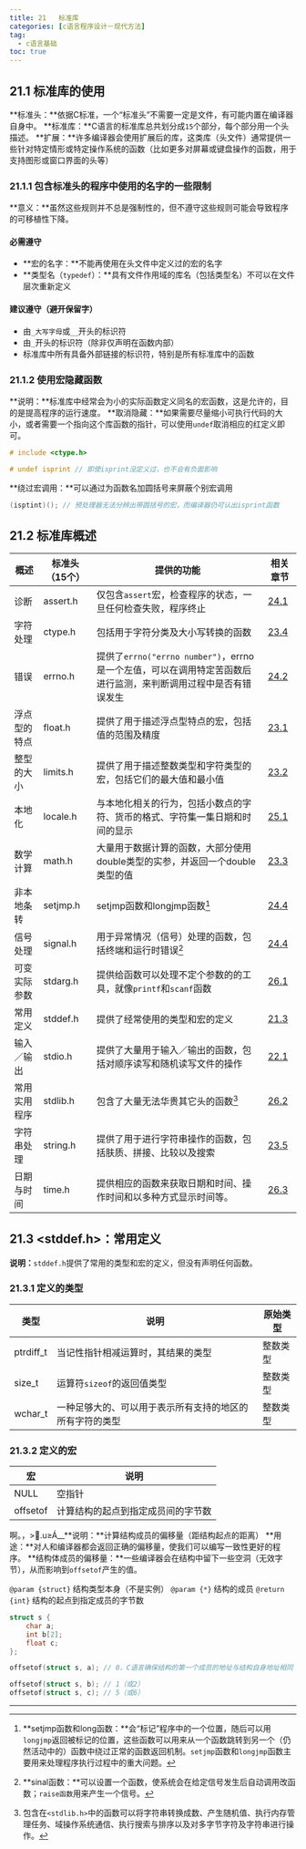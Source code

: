 ```yaml
---
title: 21	标准库
categories: [c语言程序设计－现代方法]
tag:
  - c语言基础
toc: true
---
```


## 21.1	标准库的使用
**标准头：**依据C标准，一个“标准头”不需要一定是文件，有可能内置在编译器自身中。
**标准库：**C语言的标准库总共划分成`15`个部分，每个部分用一个头描述。
**扩展：**许多编译器会使用扩展后的库，这类库（头文件）通常提供一些针对特定情形或特定操作系统的函数（比如更多对屏幕或键盘操作的函数，用于支持图形或窗口界面的头等）

### 21.1.1	包含标准头的程序中使用的名字的一些限制
**意义：**虽然这些规则并不总是强制性的，但不遵守这些规则可能会导致程序的可移植性下降。


#### 必需遵守

+ **宏的名字：**不能再使用在头文件中定义过的宏的名字
+ **类型名（`typedef`）：**具有文件作用域的库名（包括类型名）不可以在文件层次重新定义

#### 建议遵守（避开保留字）

+ 由`_大写字母`或`__`开头的标识符
+ 由`_`开头的标识符（除非仅声明在函数内部）
+ 标准库中所有具备外部链接的标识符，特别是所有标准库中的函数

### 21.1.2	使用宏隐藏函数
**说明：**标准库中经常会为小的实际函数定义同名的宏函数，这是允许的，目的是提高程序的运行速度。
**取消隐藏：**如果需要尽量缩小可执行代码的大小，或者需要一个指向这个库函数的指针，可以使用`undef`取消相应的红定义即可。

```c
# include <ctype.h>

# undef isprint // 即使isprint没定义过，也不会有负面影响
```
**绕过宏调用：**可以通过为函数名加圆括号来屏蔽个别宏调用

```c
(isptint)(); // 预处理器无法分辨出带圆括号的宏，而编译器仍可认出isprint函数
```

## 21.2	标准库概述

|概述|标准头（15个）|提供的功能|相关章节|
|---|---|---|---|
|诊断|assert.h|仅包含`assert`宏，检查程序的状态，一旦任何检查失败，程序终止|[24.1]()|
|字符处理|ctype.h|包括用于字符分类及大小写转换的函数|[23.4]()|
|错误|errno.h|提供了`errno("errno number")`，errno是一个左值，可以在调用特定苦函数后进行监测，来判断调用过程中是否有错误发生|[24.2]()|
|浮点型的特点|float.h|提供了用于描述浮点型特点的宏，包括值的范围及精度|[23.1]()|
|整型的大小|limits.h|提供了用于描述整数类型和字符类型的宏，包括它们的最大值和最小值|[23.2]()|
|本地化|locale.h|与本地化相关的行为，包括小数点的字符、货币的格式、字符集一集日期和时间的显示|[25.1]()|
|数学计算|math.h|大量用于数据计算的函数，大部分使用double类型的实参，并返回一个double类型的值|[23.3]()|
|非本地条转|setjmp.h|setjmp函数和longjmp函数[^21-2-7]|[24.4]()|
|信号处理|signal.h|用于异常情况（信号）处理的函数，包括终端和运行时错误[^21-2-8-signal]|[24.4]()|
|可变实际参数|stdarg.h|提供给函数可以处理不定个参数的的工具，就像`printf`和`scanf`函数|[26.1]()|
|常用定义|stddef.h|提供了经常使用的类型和宏的定义|[21.3]()|
|输入／输出|stdio.h|提供了大量用于输入／输出的函数，包括对顺序读写和随机读写文件的操作|[22.1]()||
|常用实用程序|stdlib.h|包含了大量无法华贵其它头的函数[^stdlib]|[26.2]()|
|字符串处理|string.h|提供了用于进行字符串操作的函数，包括肤质、拼接、比较以及搜索|[23.5]()|
|日期与时间|time.h|提供相应的函数来获取日期和时间、操作时间和以多种方式显示时间等。|[26.3]()|

## 21.3	<stddef.h>：常用定义
**说明：**`stddef.h`提供了常用的类型和宏的定义，但没有声明任何函数。

### 21.3.1	定义的类型

|类型|说明|原始类型|
|---|---|---|
|ptrdiff_t|当记性指针相减运算时，其结果的类型|整数类型|
|size_t|运算符`sizeof`的返回值类型|整数类型|
|wchar_t|一种足够大的、可以用于表示所有支持的地区的所有字符的类型|整数类型|

### 21.3.2	定义的宏

|宏|说明|
|---|---|
|NULL|空指针|
|offsetof|计算结构的起点到指定成员间的字节数|

啊。，&gt;.u≥Á__**说明：**计算结构成员的偏移量（距结构起点的距离）
**用途：**对人和编译器都会返回正确的偏移量，使我们可以编写一致性更好的程序。
**结构体成员的偏移量：**一些编译器会在结构中留下一些空洞（无效字节），从而影响到`offsetof`产生的值。

`@param {struct}` 结构类型本身（不是实例）
`@param {*}` 结构的成员
`@return {int}` 结构的起点到指定成员的字节数

```c
struct s {
	char a;
	int b[2];
	float c;
};
```

```c
offsetof(struct s, a); // 0，C语言确保结构的第一个成员的地址与结构自身地址相同

offsetof(struct s, b); // 1（或2）
offsetof(struct s, c); // 5（或6）
```

------------------------
[^21-2-7]: **setjmp函数和long函数：**会“标记”程序中的一个位置，随后可以用`longjmp`返回被标记的位置，这些函数可以用来从一个函数跳转到另一个（仍然活动中的）函数中绕过正常的函数返回机制。`setjmp`函数和`longjmp`函数主要用来处理程序执行过程中的重大问题。

[^21-2-8-signal]: **sinal函数：**可以设置一个函数，使系统会在给定信号发生后自动调用改函数；`raise函数`用来产生一个信号。

[^stdlib]:  包含在`<stdlib.h>`中的函数可以将字符串转换成数、产生随机值、执行内存管理任务、域操作系统通信、执行搜索与排序以及对多字节字符及字符串进行操作。

